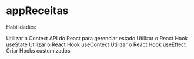 # appReceitas

Habilidades:

Utilizar a Context API do React para gerenciar estado
Utilizar o React Hook useState
Utilizar o React Hook useContext
Utilizar o React Hook useEffect
Criar Hooks customizados
